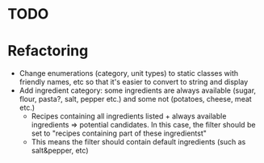 TODO
====

# Refactoring

* Change enumerations (category, unit types) to static classes with friendly names, etc so that it's easier to convert to string and display
* Add ingredient category: some ingredients are always available (sugar, flour, pasta?, salt, pepper etc.) and some not (potatoes, cheese, meat etc.)
	- Recipes containing all ingredients listed + always available ingredients => potential candidates. In this case, the filter should be set to "recipes containing part of these ingredientst"
	- This means the filter should contain default ingredients (such as salt&pepper, etc)